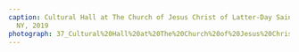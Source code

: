 ```yaml
---
caption: Cultural Hall at The Church of Jesus Christ of Latter-Day Saints, Waterloo,
  NY, 2019
photograph: 37_Cultural%20Hall%20at%20The%20Church%20of%20Jesus%20Christ%20of%20Latter-Day%20Saints%2C%20Waterloo%2C%20NY%2C%202019.jpg
---
```

